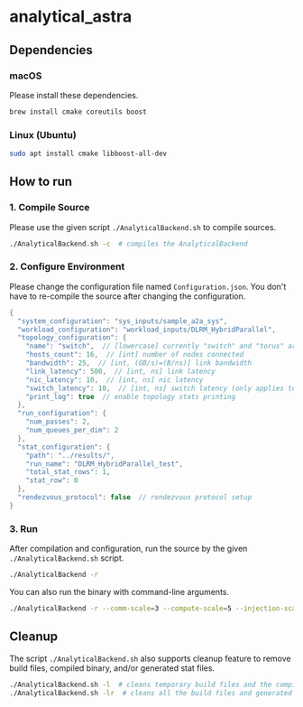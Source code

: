 <!--
Copyright (c) 2020 Georgia Institute of Technology
Permission is hereby granted, free of charge, to any person obtaining a copy
of this software and associated documentation files (the "Software"), to deal
in the Software without restriction, including without limitation the rights
to use, copy, modify, merge, publish, distribute, sublicense, and/or sell
copies of the Software, and to permit persons to whom the Software is
furnished to do so, subject to the following conditions:
The above copyright notice and this permission notice shall be included in all
copies or substantial portions of the Software.
THE SOFTWARE IS PROVIDED "AS IS", WITHOUT WARRANTY OF ANY KIND, EXPRESS OR
IMPLIED, INCLUDING BUT NOT LIMITED TO THE WARRANTIES OF MERCHANTABILITY,
FITNESS FOR A PARTICULAR PURPOSE AND NONINFRINGEMENT. IN NO EVENT SHALL THE
AUTHORS OR COPYRIGHT HOLDERS BE LIABLE FOR ANY CLAIM, DAMAGES OR OTHER
LIABILITY, WHETHER IN AN ACTION OF CONTRACT, TORT OR OTHERWISE, ARISING FROM,
OUT OF OR IN CONNECTION WITH THE SOFTWARE OR THE USE OR OTHER DEALINGS IN THE
SOFTWARE.

Author : William Won (william.won@gatech.edu)
-->

# analytical_astra

## Dependencies
### macOS
Please install these dependencies.
```bash
brew install cmake coreutils boost
```
### Linux (Ubuntu)
```bash
sudo apt install cmake libboost-all-dev
```

## How to run
### 1. Compile Source
Please use the given script `./AnalyticalBackend.sh` to compile sources.
```bash
./AnalyticalBackend.sh -c  # compiles the AnalyticalBackend
```

### 2. Configure Environment
Please change the configuration file named `Configuration.json`. You don't have to re-compile the source after changing the configuration.
```cpp
{
  "system_configuration": "sys_inputs/sample_a2a_sys",
  "workload_configuration": "workload_inputs/DLRM_HybridParallel",
  "topology_configuration": {
    "name": "switch",  // [lowercase] currently "switch" and "torus" are supported
    "hosts_count": 16,  // [int] number of nodes connected
    "bandwidth": 25,  // [int, (GB/s)=(B/ns)] link bandwidth
    "link_latency": 500,  // [int, ns] link latency
    "nic_latency": 10,  // [int, ns] nic latency
    "switch_latency": 10,  // [int, ns] switch latency (only applies to "switch" topology)
    "print_log": true  // enable topology stats printing
  },
  "run_configuration": {
    "num_passes": 2,
    "num_queues_per_dim": 2
  },
  "stat_configuration": {
    "path": "../results/",
    "run_name": "DLRM_HybridParallel_test",
    "total_stat_rows": 1,
    "stat_row": 0
  },
  "rendezvous_protocol": false  // rendezvous protocol setup
}
```

### 3. Run
After compilation and configuration, run the source by the given `./AnalyticalBackend.sh` script.
```bash
./AnalyticalBackend -r
```

You can also run the binary with command-line arguments.
```bash
./AnalyticalBackend -r --comm-scale=3 --compute-scale=5 --injection-scale=7  # default value for each option is 1
```

## Cleanup
The script `./AnalyticalBackend.sh` also supports cleanup feature to remove build files, compiled binary, and/or generated stat files.
```bash
./AnalyticalBackend.sh -l  # cleans temporary build files and the compiled binary
./AnalyticalBackend.sh -lr  # cleans all the build files and generated results 
```
